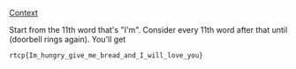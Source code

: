 [Context](https://snicket.fandom.com/wiki/Sebald_Code)

Start from the 11th word that's "I'm". Consider every 11th word after that until (doorbell rings again). You'll get

```
rtcp{Im_hungry_give_me_bread_and_I_will_love_you}
```